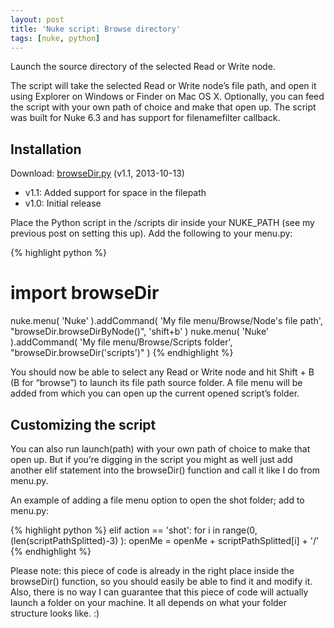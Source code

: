 ```yaml
---
layout: post
title: 'Nuke script: Browse directory'
tags: [nuke, python]
---
```


Launch the source directory of the selected Read or Write node.

<!--more-->

The script will take the selected Read or Write node’s file path, and open it using Explorer on Windows or Finder on Mac OS X. Optionally, you can feed the script with your own path of choice and make that open up. The script was built for Nuke 6.3 and has support for filenamefilter callback.

## Installation

Download: [browseDir.py](https://github.com/fredrikaverpil/nuke/raw/master/scripts/browseDir.py) (v1.1, 2013-10-13)

- v1.1: Added support for space in the filepath
- v1.0: Initial release

Place the Python script in the /scripts dir inside your NUKE_PATH (see my previous post on setting this up). Add the following to your menu.py:

{% highlight python %}
# import browseDir
nuke.menu( 'Nuke' ).addCommand( 'My file menu/Browse/Node\'s file path', "browseDir.browseDirByNode()", 'shift+b' )
nuke.menu( 'Nuke' ).addCommand( 'My file menu/Browse/Scripts folder', "browseDir.browseDir('scripts')" )
{% endhighlight %}

You should now be able to select any Read or Write node and hit Shift + B (B for “browse”) to launch its file path source folder. A file menu will be added from which you can open up the current opened script’s folder.

## Customizing the script

You can also run launch(path) with your own path of choice to make that open up. But if you’re digging in the script you might as well just add another elif statement into the browseDir() function and call it like I do from menu.py.

An example of adding a file menu option to open the shot folder; add to menu.py:

{% highlight python %}
elif action == 'shot':
	for i in range(0, (len(scriptPathSplitted)-3) ):
		openMe = openMe + scriptPathSplitted[i] + '/'
{% endhighlight %}

Please note: this piece of code is already in the right place inside the browseDir() function, so you should easily be able to find it and modify it. Also, there is no way I can guarantee that this piece of code will actually launch a folder on your machine. It all depends on what your folder structure looks like. :)
